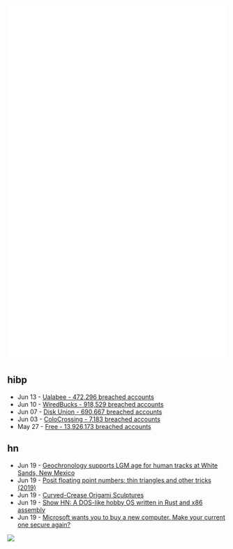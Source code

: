 ![Metrics](https://raw.githubusercontent.com/phixion/phixion/master/metrics.svg)

## hibp

<!--
for https://github.com/phixion/phixion/blob/main/.github/workflows/feeds.yml
-->
<!--START_SECTION:haveibeenpwnd-->
- Jun 13 - [Ualabee - 472,296 breached accounts](https://haveibeenpwned.com/Breach/Ualabee)
- Jun 10 - [WiredBucks - 918,529 breached accounts](https://haveibeenpwned.com/Breach/WiredBucks)
- Jun 07 - [Disk Union - 690,667 breached accounts](https://haveibeenpwned.com/Breach/DiskUnion)
- Jun 03 - [ColoCrossing - 7,183 breached accounts](https://haveibeenpwned.com/Breach/ColoCrossing)
- May 27 - [Free - 13,926,173 breached accounts](https://haveibeenpwned.com/Breach/FreeMobile)
<!--END_SECTION:haveibeenpwnd-->

## hn

<!--
for https://github.com/phixion/phixion/blob/main/.github/workflows/feeds.yml
-->
<!--START_SECTION:hn-->
- Jun 19 - [Geochronology supports LGM age for human tracks at White Sands, New Mexico](https://www.science.org/doi/10.1126/sciadv.adv4951)
- Jun 19 - [Posit floating point numbers: thin triangles and other tricks (2019)](http://marc-b-reynolds.github.io/math/2019/02/06/Posit1.html)
- Jun 19 - [Curved-Crease Origami Sculptures](https://erikdemaine.org/curved/)
- Jun 19 - [Show HN: A DOS-like hobby OS written in Rust and x86 assembly](https://github.com/krustowski/rou2exOS)
- Jun 19 - [Microsoft wants you to buy a new computer. Make your current one secure again?](https://endof10.org/)
<!--END_SECTION:hn-->

<!--
for https://yhype.me
-->
![](https://hit.yhype.me/github/profile?user_id=13013670)
